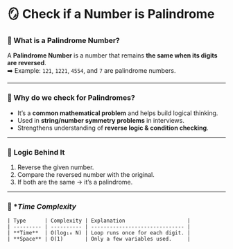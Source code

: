 # 🪞 Check if a Number is Palindrome

### 🔹 What is a Palindrome Number?
A **Palindrome Number** is a number that remains **the same when its digits are reversed**.  
➡️ Example: `121`, `1221`, `4554`, and `7` are palindrome numbers.

---

### 🔹 Why do we check for Palindromes?
- It’s a **common mathematical problem** and helps build logical thinking.  
- Used in **string/number symmetry problems** in interviews.  
- Strengthens understanding of **reverse logic & condition checking**.

---

### 🧠 **Logic Behind It**
1. Reverse the given number.
2. Compare the reversed number with the original.
3. If both are the same → it’s a palindrome.

---

### 🧩 **Time Complexity*
```
| Type      | Complexity | Explanation                    |
| --------- | ---------- | ------------------------------ |
| **Time**  | O(log₁₀ N) | Loop runs once for each digit. |
| **Space** | O(1)       | Only a few variables used.     |
```


